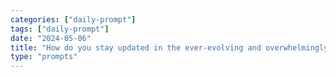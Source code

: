 ```yaml
---
categories: ["daily-prompt"]
tags: ["daily-prompt"]
date: "2024-05-06"
title: "How do you stay updated in the ever-evolving and overwhelmingly large tech world?"
type: "prompts"
---
```

